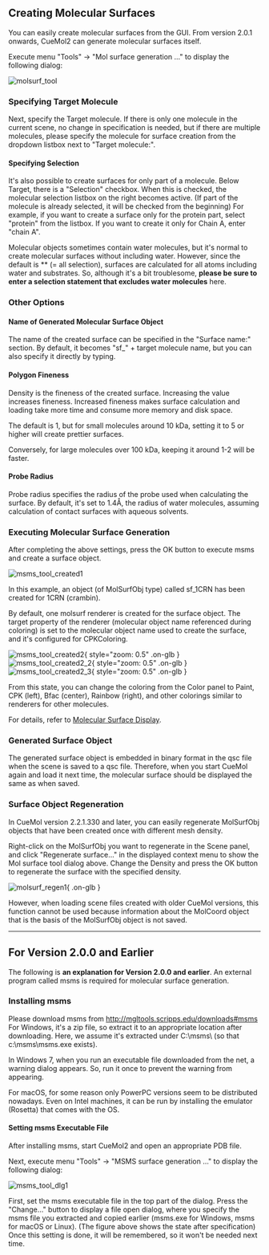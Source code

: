 ## Creating Molecular Surfaces

You can easily create molecular surfaces from the GUI.
From version 2.0.1 onwards, CueMol2 can generate molecular surfaces itself.

Execute menu "Tools" → "Mol surface generation ..." to display the following dialog:

![molsurf_tool](../../assets/images/cuemol2/MsmsMolSurface/molsurf_tool.png)

### Specifying Target Molecule
Next, specify the Target molecule.
If there is only one molecule in the current scene, no change in specification is needed, but if there are multiple molecules, please specify the molecule for surface creation from the dropdown listbox next to "Target molecule:".

#### Specifying Selection
It's also possible to create surfaces for only part of a molecule.
Below Target, there is a "Selection" checkbox. When this is checked, the molecular selection listbox on the right becomes active. (If part of the molecule is already selected, it will be checked from the beginning)
For example, if you want to create a surface only for the protein part, select "protein" from the listbox.
If you want to create it only for Chain A, enter "chain A".

Molecular objects sometimes contain water molecules, but it's normal to create molecular surfaces without including water.
However, since the default is ** (= all selection), surfaces are calculated for all atoms including water and substrates.
So, although it's a bit troublesome, **please be sure to enter a selection statement that excludes water molecules** here.

### Other Options
#### Name of Generated Molecular Surface Object
The name of the created surface can be specified in the "Surface name:" section.
By default, it becomes "sf_" + target molecule name, but you can also specify it directly by typing.

#### Polygon Fineness
Density is the fineness of the created surface. Increasing the value increases fineness.
Increased fineness makes surface calculation and loading take more time and consume more memory and disk space.

The default is 1, but for small molecules around 10 kDa, setting it to 5 or higher will create prettier surfaces.

Conversely, for large molecules over 100 kDa, keeping it around 1-2 will be faster.

#### Probe Radius
Probe radius specifies the radius of the probe used when calculating the surface.
By default, it's set to 1.4Å, the radius of water molecules, assuming calculation of contact surfaces with aqueous solvents.

### Executing Molecular Surface Generation
After completing the above settings, press the OK button to execute msms and create a surface object.

![msms_tool_created1](../../assets/images/cuemol2/MsmsMolSurface/msms_tool_created1.png)

In this example, an object (of MolSurfObj type) called sf_1CRN has been created for 1CRN (crambin).

By default, one molsurf renderer is created for the surface object.
The target property of the renderer (molecular object name referenced during coloring) is set to the molecular object name used to create the surface, and it's configured for CPKColoring.

![msms_tool_created2](../../assets/images/cuemol2/MsmsMolSurface/msms_tool_created2.png){ style="zoom: 0.5" .on-glb }
![msms_tool_created2_2](../../assets/images/cuemol2/MsmsMolSurface/msms_tool_created2_2.jpg){ style="zoom: 0.5" .on-glb }
![msms_tool_created2_3](../../assets/images/cuemol2/MsmsMolSurface/msms_tool_created2_3.jpg){ style="zoom: 0.5" .on-glb }

From this state, you can change the coloring from the Color panel to Paint, CPK (left), Bfac (center), Rainbow (right), and other colorings similar to renderers for other molecules.

For details, refer to [Molecular Surface Display](../../cuemol2/MolSurfaceDisp).

### Generated Surface Object
The generated surface object is embedded in binary format in the qsc file when the scene is saved to a qsc file.
Therefore, when you start CueMol again and load it next time, the molecular surface should be displayed the same as when saved.

### Surface Object Regeneration
In CueMol version 2.2.1.330 and later, you can easily regenerate MolSurfObj objects that have been created once with different mesh density.

Right-click on the MolSurfObj you want to regenerate in the Scene panel, and click "Regenerate surface..." in the displayed context menu to show the Mol surface tool dialog above.
Change the Density and press the OK button to regenerate the surface with the specified density.

![molsurf_regen1](../../assets/images/cuemol2/MsmsMolSurface/molsurf_regen1.png){ .on-glb }

However, when loading scene files created with older CueMol versions, this function cannot be used because information about the MolCoord object that is the basis of the MolSurfObj object is not saved.

----
## For Version 2.0.0 and Earlier
The following is **an explanation for Version 2.0.0 and earlier**.
An external program called msms is required for molecular surface generation.

### Installing msms

Please download msms from
http://mgltools.scripps.edu/downloads#msms
For Windows, it's a zip file, so extract it to an appropriate location after downloading.
Here, we assume it's extracted under C:\msms\ (so that c:\msms\msms.exe exists).

In Windows 7, when you run an executable file downloaded from the net, a warning dialog appears.
So, run it once to prevent the warning from appearing.

For macOS, for some reason only PowerPC versions seem to be distributed nowadays.
Even on Intel machines, it can be run by installing the emulator (Rosetta) that comes with the OS.

#### Setting msms Executable File
After installing msms, start CueMol2 and open an appropriate PDB file.

Next, execute menu "Tools" → "MSMS surface generation ..." to display the following dialog:

![msms_tool_dlg1](../../assets/images/cuemol2/MsmsMolSurface/msms_tool_dlg1.png)

First, set the msms executable file in the top part of the dialog. Press the "Change..." button to display a file open dialog, where you specify the msms file you extracted and copied earlier (msms.exe for Windows, msms for macOS or Linux). (The figure above shows the state after specification)
Once this setting is done, it will be remembered, so it won't be needed next time.
